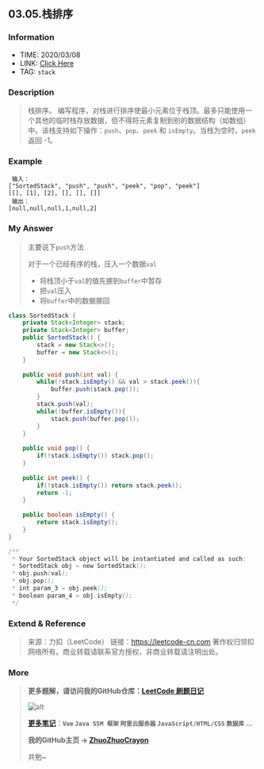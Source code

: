 ## 03.05.栈排序

### Information

* TIME: 2020/03/08
* LINK: [Click Here](https://leetcode-cn.com/problems/sort-of-stacks-lcci/)
* TAG: `stack`

### Description

> 栈排序。 编写程序，对栈进行排序使最小元素位于栈顶。最多只能使用一个其他的临时栈存放数据，但不得将元素复制到别的数据结构（如数组）中。该栈支持如下操作：`push`、`pop`、`peek` 和 `isEmpty`。当栈为空时，`peek` 返回 -1。

### Example

```text
 输入：
["SortedStack", "push", "push", "peek", "pop", "peek"]
[[], [1], [2], [], [], []]
 输出：
[null,null,null,1,null,2]
```

### My Answer

> 主要说下`push`方法
>
> 对于一个已经有序的栈，压入一个数据`val`
>
> * 将栈顶小于`val`的值先挪到`buffer`中暂存
> * 把`val`压入
> * 将`buffer`中的数据挪回

```java
class SortedStack {
    private Stack<Integer> stack;
    private Stack<Integer> buffer;
    public SortedStack() {
        stack = new Stack<>();
        buffer = new Stack<>();
    }
    
    public void push(int val) {
        while(!stack.isEmpty() && val > stack.peek()){
            buffer.push(stack.pop());
        }
        stack.push(val);
        while(!buffer.isEmpty()){
            stack.push(buffer.pop());
        }
    }
    
    public void pop() {
        if(!stack.isEmpty()) stack.pop();
    }
    
    public int peek() {
        if(!stack.isEmpty()) return stack.peek();
        return -1;
    }
    
    public boolean isEmpty() {
        return stack.isEmpty();
    }
}

/**
 * Your SortedStack object will be instantiated and called as such:
 * SortedStack obj = new SortedStack();
 * obj.push(val);
 * obj.pop();
 * int param_3 = obj.peek();
 * boolean param_4 = obj.isEmpty();
 */
```

### Extend & Reference

> 来源：力扣（LeetCode）
> 链接：https://leetcode-cn.com
> 著作权归领扣网络所有。商业转载请联系官方授权，非商业转载请注明出处。

### More

> **更多题解，请访问我的GitHub仓库：[LeetCode 刷题日记](https://github.com/ZhuoZhuoCrayon/my-Nodes/blob/master/Daily/README_2020.md)**
>
> ![alt](https://raw.githubusercontent.com/ZhuoZhuoCrayon/my-Nodes/master/Daily/img/mynode.png)
>
> [**更多笔记**](https://github.com/ZhuoZhuoCrayon/my-Nodes)：**`Vue` `Java SSM 框架` `阿里云服务器` `JavaScript/HTML/CSS`   `数据库` ...**
>
> **我的GitHub主页 -> [ZhuoZhuoCrayon](https://github.com/ZhuoZhuoCrayon)**
>
> 共勉~

